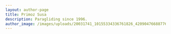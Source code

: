 ```yaml
---
layout: author-page
title: Primoz Susa
description: Paragliding since 1996.
author_image: /images/uploads/20031741_10155334336761826_4209047668877634413_n.jpg
---
```


